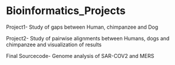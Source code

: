 # Bioinformatics_Projects

Project1- Study of gaps between Human, chimpanzee and Dog

Project2- Study of pairwise alignments between Humans, dogs and chimpanzee and visualization of results

Final Sourcecode- Genome analysis of SAR-COV2 and MERS

